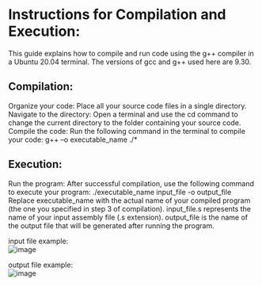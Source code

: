 # Instructions for Compilation and Execution:

This guide explains how to compile and run code using the g++ compiler in a Ubuntu 20.04 terminal. The versions of gcc and g++ used here are 9.30.

## Compilation:

Organize your code: Place all your source code files in a single directory.
Navigate to the directory: Open a terminal and use the cd command to change the current directory to the folder containing your source code.
Compile the code: Run the following command in the terminal to compile your code:
g++ –o executable_name ./*

## Execution:

Run the program: After successful compilation, use the following command to execute your program:
./executable_name input_file -o output_file
Replace executable_name with the actual name of your compiled program (the one you specified in step 3 of compilation).
input_file.s represents the name of your input assembly file (.s extension).
output_file is the name of the output file that will be generated after running the program.

input file example: <br/>
![image](https://github.com/ankica11/single-pass-assembler/assets/76231958/9ba2d05b-a515-4a97-a48d-e85575d47695)

output file example: <br/>
![image](https://github.com/ankica11/single-pass-assembler/assets/76231958/424048a3-9d8f-4f35-9363-1e8a106affba)

